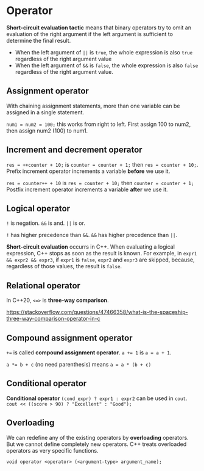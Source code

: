 # Operator

**Short-circuit evaluation tactic** means that binary operators try to omit an evaluation of the right argument if the left argument is sufficient to determine the final result.
- When the left argument of `||` is `true`, the whole expression is also `true` regardless of the right argument value
- When the left argument of `&&` is `false`, the whole expression is also `false` regardless of the right argument value.

## Assignment operator

With chaining assignment statements, more than one variable can be assigned in a single statement.

`num1 = num2 = 100;` this works from right to left. First assign 100 to num2, then assign num2 (100) to num1.

## Increment and decrement operator

`res = ++counter + 10;` is `counter = counter + 1;` then `res = counter + 10;`. Prefix increment operator increments a variable **before** we use it.

`res = counter++ + 10` is `res = counter + 10;` then `counter = counter + 1;` Postfix increment operator increments a variable **after** we use it.

## Logical operator

`!` is negation. `&&` is and. `||` is or.

`!` has higher precedence than `&&`. `&&` has higher precedence than `||`.

**Short-circuit evaluation** occurrs in C++. When evaluating a logical expression, C++ stops as soon as the result is known. For example, in `expr1 && expr2 && expr3`, if `expr1` is `false`, `expr2` and `expr3` are skipped, because, regardless of those values, the result is `false`.

## Relational operator

In C++20, `<=>` is **three-way comparison**.

https://stackoverflow.com/questions/47466358/what-is-the-spaceship-three-way-comparison-operator-in-c

## Compound assignment operator

`+=` is called **compound assignment operator**. `a += 1` is `a = a + 1`.

`a *= b + c` (no need parenthesis) means `a = a * (b + c)`

## Conditional operator

**Conditional operator** `(cond_expr) ? expr1 : expr2` can be used in `cout`. `cout << ((score > 90) ? "Excellent" : "Good");`

## Overloading

We can redefine any of the existing operators by **overloading** operators. But we cannot define completely new operators. C++ treats overloaded operators as very specific functions.

`void operator <operator> (<argument-type> argument_name);`